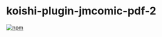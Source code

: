 # koishi-plugin-jmcomic-pdf-2

[![npm](https://img.shields.io/npm/v/koishi-plugin-jmcomic-pdf-2?style=flat-square)](https://www.npmjs.com/package/koishi-plugin-jmcomic-pdf-2)



